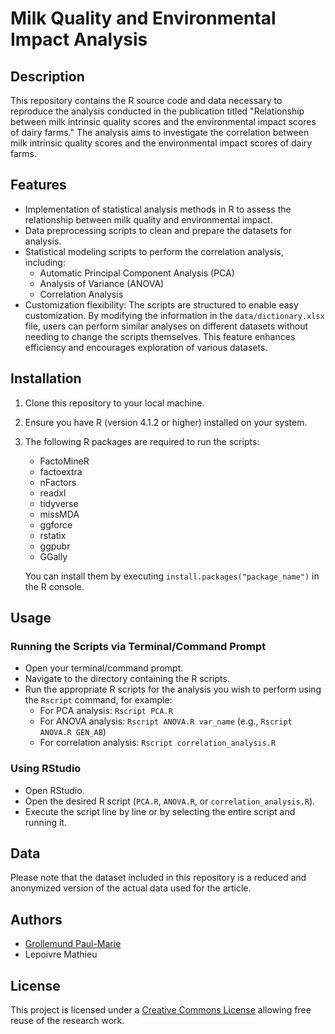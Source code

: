 # Milk Quality and Environmental Impact Analysis

## Description
This repository contains the R source code and data necessary to reproduce the analysis conducted in the publication titled "Relationship between milk intrinsic quality scores and the environmental impact scores of dairy farms." The analysis aims to investigate the correlation between milk intrinsic quality scores and the environmental impact scores of dairy farms.

## Features
- Implementation of statistical analysis methods in R to assess the relationship between milk quality and environmental impact.
- Data preprocessing scripts to clean and prepare the datasets for analysis.
- Statistical modeling scripts to perform the correlation analysis, including:
  - Automatic Principal Component Analysis (PCA)
  - Analysis of Variance (ANOVA)
  - Correlation Analysis
- Customization flexibility: The scripts are structured to enable easy customization. By modifying the information in the `data/dictionary.xlsx` file, users can perform similar analyses on different datasets without needing to change the scripts themselves. This feature enhances efficiency and encourages exploration of various datasets.

  
## Installation
1. Clone this repository to your local machine.
2. Ensure you have R (version 4.1.2 or higher) installed on your system.
3. The following R packages are required to run the scripts:
   - FactoMineR
   - factoextra
   - nFactors
   - readxl
   - tidyverse
   - missMDA
   - ggforce
   - rstatix
   - ggpubr
   - GGally

   You can install them by executing `install.packages("package_name")` in the R console.



## Usage
### Running the Scripts via Terminal/Command Prompt
- Open your terminal/command prompt.
- Navigate to the directory containing the R scripts.
- Run the appropriate R scripts for the analysis you wish to perform using the `Rscript` command, for example:
  - For PCA analysis: `Rscript PCA.R`
  - For ANOVA analysis: `Rscript ANOVA.R var_name` (e.g., `Rscript ANOVA.R GEN_AB`)
  - For correlation analysis: `Rscript correlation_analysis.R`

### Using RStudio
- Open RStudio.
- Open the desired R script (`PCA.R`, `ANOVA.R`, or `correlation_analysis.R`).
- Execute the script line by line or by selecting the entire script and running it.

## Data
Please note that the dataset included in this repository is a reduced and anonymized version of the actual data used for the article. 

## Authors
- [Grollemund Paul-Marie](https://github.com/pmgrollemund/)
- Lepoivre Mathieu

## License
This project is licensed under a [Creative Commons License](https://creativecommons.org/) allowing free reuse of the research work. 
